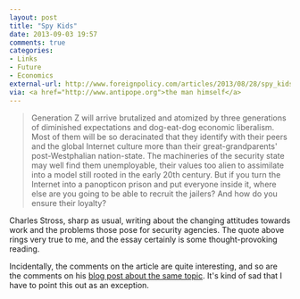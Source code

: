 ```yaml
---
layout: post
title: "Spy Kids"
date: 2013-09-03 19:57
comments: true
categories: 
- Links
- Future
- Economics
external-url: http://www.foreignpolicy.com/articles/2013/08/28/spy_kids_nsa_surveillance_next_generation?page=full
via: <a href="http://www.antipope.org">the man himself</a>
---
```


> Generation Z will arrive brutalized and atomized by three generations of diminished expectations and dog-eat-dog economic liberalism. Most of them will be so deracinated that they identify with their peers and the global Internet culture more than their great-grandparents' post-Westphalian nation-state. The machineries of the security state may well find them unemployable, their values too alien to assimilate into a model still rooted in the early 20th century. But if you turn the Internet into a panopticon prison and put everyone inside it, where else are you going to be able to recruit the jailers? And how do you ensure their loyalty?

Charles Stross, sharp as usual, writing about the changing attitudes towards work and the problems those pose for security agencies. The quote above rings very true to me, and the essay certainly is some thought-provoking reading.

Incidentally, the comments on the article are quite interesting, and so are the comments on his [blog post about the same topic]( http://www.antipope.org/charlie/blog-static/2013/08/snowden-leaks-the-real-take-ho.html#comment-1624924 ). It's kind of sad that I have to point this out as an exception. 
